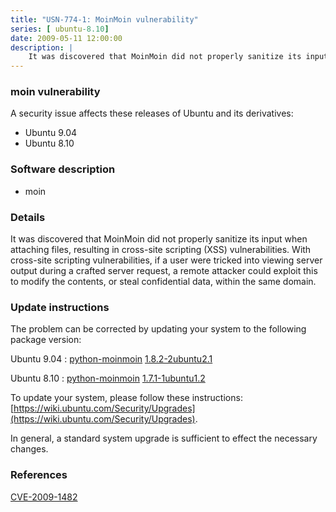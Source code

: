```yaml
---
title: "USN-774-1: MoinMoin vulnerability"
series: [ ubuntu-8.10]
date: 2009-05-11 12:00:00
description: |
    It was discovered that MoinMoin did not properly sanitize its input when attaching files, resulting in cross-site scripting (XSS) vulnerabilities. With cross-site scripting vulnerabilities, if a user were tricked into viewing server output during a crafted server request, a remote attacker could exploit this to modify the contents, or steal confidential data, within the same domain. 
--- 
```

 
### moin vulnerability

A security issue affects these releases of Ubuntu and its derivatives:

* Ubuntu 9.04
* Ubuntu 8.10

### Software description

* moin 

### Details

It was discovered that MoinMoin did not properly sanitize its input when attaching files, resulting in cross-site scripting (XSS) vulnerabilities. With cross-site scripting vulnerabilities, if a user were tricked into viewing server output during a crafted server request, a remote attacker could exploit this to modify the contents, or steal confidential data, within the same domain. 

### Update instructions

The problem can be corrected by updating your system to the following package version:

Ubuntu 9.04
 : [python-moinmoin](https://launchpad.net/ubuntu/+source/moin) <span> [1.8.2-2ubuntu2.1](https://launchpad.net/ubuntu/+source/moin/1.8.2-2ubuntu2.1) </span> 

Ubuntu 8.10
 : [python-moinmoin](https://launchpad.net/ubuntu/+source/moin) <span> [1.7.1-1ubuntu1.2](https://launchpad.net/ubuntu/+source/moin/1.7.1-1ubuntu1.2) </span> 

To update your system, please follow these instructions: [https://wiki.ubuntu.com/Security/Upgrades](https://wiki.ubuntu.com/Security/Upgrades).

In general, a standard system upgrade is sufficient to effect the necessary changes. 

### References

 [CVE-2009-1482](http://people.ubuntu.com/~ubuntu-security/cve/CVE-2009-1482)
 
